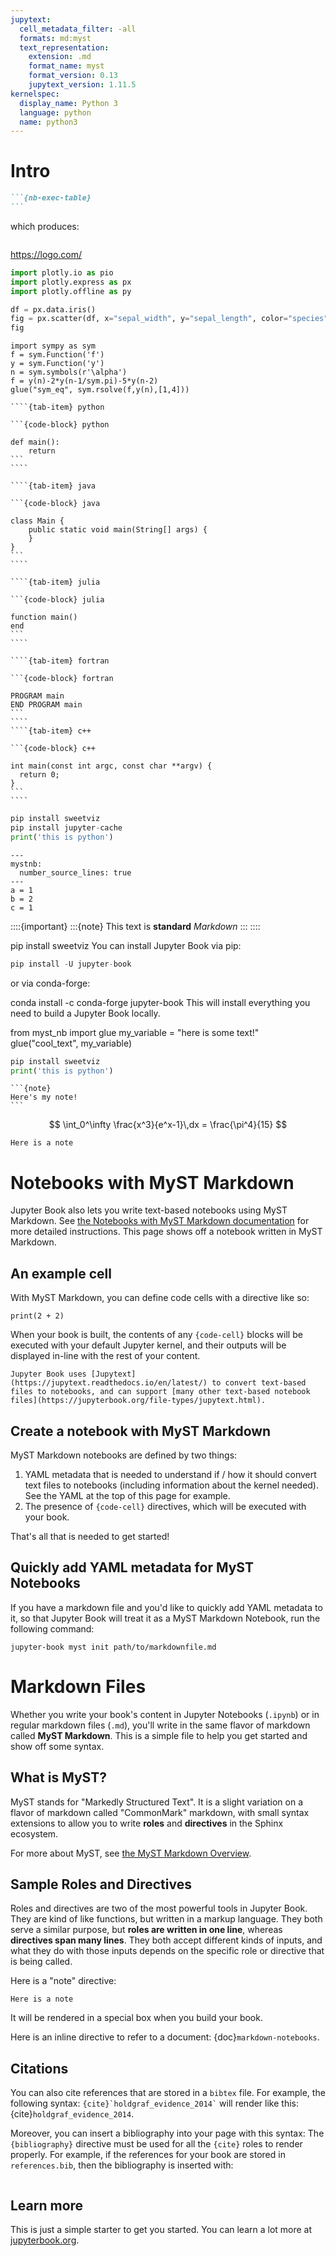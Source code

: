 ```yaml
---
jupytext:
  cell_metadata_filter: -all
  formats: md:myst
  text_representation:
    extension: .md
    format_name: myst
    format_version: 0.13
    jupytext_version: 1.11.5
kernelspec:
  display_name: Python 3
  language: python
  name: python3
---
```

# Intro




````md
```{nb-exec-table}
```
````

which produces:

```{nb-exec-table}
```
https://logo.com/

```python
import plotly.io as pio
import plotly.express as px
import plotly.offline as py

df = px.data.iris()
fig = px.scatter(df, x="sepal_width", y="sepal_length", color="species", size="sepal_length")
fig
```

```{code-block} python
import sympy as sym
f = sym.Function('f')
y = sym.Function('y')
n = sym.symbols(r'\alpha')
f = y(n)-2*y(n-1/sym.pi)-5*y(n-2)
glue("sym_eq", sym.rsolve(f,y(n),[1,4]))
```

`````{tab-set}
````{tab-item} python

```{code-block} python

def main():
    return
```
````

````{tab-item} java

```{code-block} java

class Main {
    public static void main(String[] args) {
    }
}
```
````

````{tab-item} julia

```{code-block} julia

function main()
end
```
````

````{tab-item} fortran

```{code-block} fortran

PROGRAM main
END PROGRAM main
```
````
````{tab-item} c++

```{code-block} c++

int main(const int argc, const char **argv) {
  return 0;
}
```
````
`````


```python
pip install sweetviz
pip install jupyter-cache
print('this is python')
```

```{code-cell} ipython3
---
mystnb:
  number_source_lines: true
---
a = 1
b = 2
c = 1
```



::::{important}
:::{note}
This text is **standard** _Markdown_
:::
::::

pip install sweetviz
You can install Jupyter Book via pip:

```python {code-cell}
pip install -U jupyter-book
```
or via conda-forge:

conda install -c conda-forge jupyter-book
This will install everything you need to build a Jupyter Book locally.

from myst_nb import glue
my_variable = "here is some text!"
glue("cool_text", my_variable)

```python
pip install sweetviz
print('this is python')
```

````{margin}
```{note}
Here's my note!
```
````

$$
  \int_0^\infty \frac{x^3}{e^x-1}\,dx = \frac{\pi^4}{15}
$$



```{note}
Here is a note
```

# Notebooks with MyST Markdown

Jupyter Book also lets you write text-based notebooks using MyST Markdown.
See [the Notebooks with MyST Markdown documentation](https://jupyterbook.org/file-types/myst-notebooks.html) for more detailed instructions.
This page shows off a notebook written in MyST Markdown.

## An example cell

With MyST Markdown, you can define code cells with a directive like so:

```{code-cell}
print(2 + 2)
```

When your book is built, the contents of any `{code-cell}` blocks will be
executed with your default Jupyter kernel, and their outputs will be displayed
in-line with the rest of your content.

```{seealso}
Jupyter Book uses [Jupytext](https://jupytext.readthedocs.io/en/latest/) to convert text-based files to notebooks, and can support [many other text-based notebook files](https://jupyterbook.org/file-types/jupytext.html).
```

## Create a notebook with MyST Markdown

MyST Markdown notebooks are defined by two things:

1. YAML metadata that is needed to understand if / how it should convert text files to notebooks (including information about the kernel needed).
   See the YAML at the top of this page for example.
2. The presence of `{code-cell}` directives, which will be executed with your book.

That's all that is needed to get started!

## Quickly add YAML metadata for MyST Notebooks

If you have a markdown file and you'd like to quickly add YAML metadata to it, so that Jupyter Book will treat it as a MyST Markdown Notebook, run the following command:

```
jupyter-book myst init path/to/markdownfile.md
```
# Markdown Files

Whether you write your book's content in Jupyter Notebooks (`.ipynb`) or
in regular markdown files (`.md`), you'll write in the same flavor of markdown
called **MyST Markdown**.
This is a simple file to help you get started and show off some syntax.

## What is MyST?

MyST stands for "Markedly Structured Text". It
is a slight variation on a flavor of markdown called "CommonMark" markdown,
with small syntax extensions to allow you to write **roles** and **directives**
in the Sphinx ecosystem.

For more about MyST, see [the MyST Markdown Overview](https://jupyterbook.org/content/myst.html).

## Sample Roles and Directives

Roles and directives are two of the most powerful tools in Jupyter Book. They
are kind of like functions, but written in a markup language. They both
serve a similar purpose, but **roles are written in one line**, whereas
**directives span many lines**. They both accept different kinds of inputs,
and what they do with those inputs depends on the specific role or directive
that is being called.

Here is a "note" directive:

```{note}
Here is a note
```

It will be rendered in a special box when you build your book.

Here is an inline directive to refer to a document: {doc}`markdown-notebooks`.


## Citations

You can also cite references that are stored in a `bibtex` file. For example,
the following syntax: `` {cite}`holdgraf_evidence_2014` `` will render like
this: {cite}`holdgraf_evidence_2014`.

Moreover, you can insert a bibliography into your page with this syntax:
The `{bibliography}` directive must be used for all the `{cite}` roles to
render properly.
For example, if the references for your book are stored in `references.bib`,
then the bibliography is inserted with:

```{bibliography}
```

## Learn more

This is just a simple starter to get you started.
You can learn a lot more at [jupyterbook.org](https://jupyterbook.org).



```{tableofcontents}
```